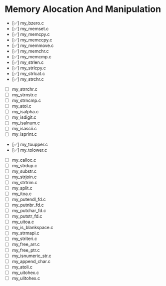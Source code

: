 # Memory Alocation And Manipulation

- [✅] my_bzero.c
- [✅] my_memset.c
- [✅] my_memcpy.c
- [✅] my_memccpy.c
- [✅] my_memmove.c
- [✅] my_memchr.c
- [✅] my_memcmp.c
- [✅] my_strlen.c
- [✅] my_strlcpy.c
- [✅] my_strlcat.c
- [✅] my_strchr.c
- [ ] my_strrchr.c
- [ ] my_strnstr.c
- [ ] my_strncmp.c
- [ ] my_atoi.c
- [ ] my_isalpha.c
- [ ] my_isdigit.c
- [ ] my_isalnum.c
- [ ] my_isascii.c
- [ ] my_isprint.c
- [✅] my_toupper.c
- [✅] my_tolower.c
- [ ] my_calloc.c
- [ ] my_strdup.c
- [ ] my_substr.c
- [ ] my_strjoin.c
- [ ] my_strtrim.c
- [ ] my_split.c
- [ ] my_itoa.c
- [ ] my_putendl_fd.c
- [ ] my_putnbr_fd.c
- [ ] my_putchar_fd.c
- [ ] my_putstr_fd.c
- [ ] my_uitoa.c
- [ ] my_is_blankspace.c
- [ ] my_strmapi.c
- [ ] my_striteri.c
- [ ] my_free_arr.c
- [ ] my_free_ptr.c
- [ ] my_isnumeric_str.c
- [ ] my_append_char.c
- [ ] my_atoli.c
- [ ] my_uitohex.c
- [ ] my_ulitohex.c
